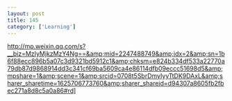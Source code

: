```yaml
---
layout: post
title: 145
category: ['Learning']
---
```


http://mp.weixin.qq.com/s?__biz=MzIyMjkzMzY4Ng==&amp;mid=2247488749&amp;idx=2&amp;sn=1b6f88ecc896b5a07c3d9321bd5912c1&amp;chksm=e824b334df533a22770a79db87d9868914dd3c341cf69ba5609ca4e86114dfb09eccc51698d5&amp;mpshare=1&amp;scene=1&amp;srcid=0708t5SbrDmyIyyTtDK9DAxL&amp;sharer_sharetime=1625706773760&amp;sharer_shareid=d94307a8605fb2fbec271a8d8c5a0a86#rd]


